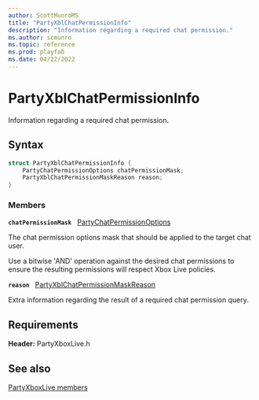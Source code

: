 ```yaml
---
author: ScottMunroMS
title: "PartyXblChatPermissionInfo"
description: "Information regarding a required chat permission."
ms.author: scmunro
ms.topic: reference
ms.prod: playfab
ms.date: 04/22/2022
---
```


# PartyXblChatPermissionInfo  

Information regarding a required chat permission.  

## Syntax  
  
```cpp
struct PartyXblChatPermissionInfo {  
    PartyChatPermissionOptions chatPermissionMask;  
    PartyXblChatPermissionMaskReason reason;  
}  
```
  
### Members  
  
**`chatPermissionMask`** &nbsp; [PartyChatPermissionOptions](../../../networking/reference/enums/partychatpermissionoptions.md)  
  
The chat permission options mask that should be applied to the target chat user.
  
Use a bitwise 'AND' operation against the desired chat permissions to ensure the resulting permissions will respect Xbox Live policies.
  
**`reason`** &nbsp; [PartyXblChatPermissionMaskReason](../enums/partyxblchatpermissionmaskreason.md)  
  
Extra information regarding the result of a required chat permission query.
  
  
## Requirements  
  
**Header:** PartyXboxLive.h
  
## See also  
[PartyXboxLive members](../partyxboxlive_members.md)  

  
  
